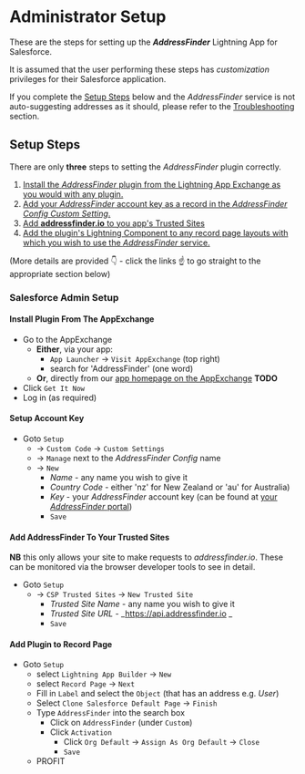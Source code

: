 # Administrator Setup

These are the steps for setting up the **_AddressFinder_** Lightning App for Salesforce.

It is assumed that the user performing these steps has _customization_ privileges for their Salesforce application.

If you complete the [Setup Steps](#setup-steps) below and the _AddressFinder_ service is not auto-suggesting addresses as it should, please refer to the [Troubleshooting](troubleshooting.md) section.

## Setup Steps
There are only **three** steps to setting the _AddressFinder_ plugin correctly.
1. [Install the _AddressFinder_ plugin from the Lightning App Exchange as you would with any plugin.](#install-plugin-from-the-lightning-app-exchange)
1. [Add your _AddressFinder_ account key as a record in the _AddressFinder Config Custom Setting_.](#setup-account-key)
1. [Add **addressfinder.io** to you app's Trusted Sites](#add-addressfinder-to-your-trusted-sites)
1. [Add the plugin's Lightning Component to any record page layouts with which you wish to use the _AddressFinder_ service.](#add-plugin-to-record-page)

(More details are provided :point_down: - click the links :point_up: to go straight to the appropriate section below)


### Salesforce Admin Setup

#### Install Plugin From The AppExchange
* Go to the AppExchange
    * **Either**, via your app:
        * `App Launcher` -> `Visit AppExchange` (top right)
        * search for 'AddressFinder' (one word)
    * **Or**, directly from our [app homepage on the AppExchange](https://appexchange.salesforce.com/) **TODO**
* Click `Get It Now` 
* Log in (as required)


#### Setup Account Key
* Goto `Setup`
    * -> `Custom Code` -> `Custom Settings` 
    * -> `Manage` next to the _AddressFinder Config_ name
    * -> `New`
        * _Name_ - any name you wish to give it
        * _Country Code_ - either 'nz' for New Zealand or 'au' for Australia)
        * _Key_ - your _AddressFinder_ account key (can be found at [your _AddressFinder_ portal](https://portal.addressfinder.io/portal))
        * `Save`
        
#### Add AddressFinder To Your Trusted Sites
**NB** this only allows your site to make requests to _addressfinder.io_. These can be monitored via the browser developer tools to see in detail.
* Goto `Setup`
    * -> `CSP Trusted Sites` -> `New Trusted Site`
        * _Trusted Site Name_ - any name you wish to give it
        * _Trusted Site URL_ - _https://api.addressfinder.io _
        * `Save`


#### Add Plugin to Record Page
* Goto `Setup`
    * select `Lightning App Builder` -> `New`
    * select `Record Page` -> `Next`
    * Fill in `Label` and select the `Object` (that has an address e.g. _User_)
    * Select `Clone Salesforce Default Page` -> `Finish`
    * Type `AddressFinder` into the search box
        * Click on `AddressFinder` (under `Custom`)
        * Click `Activation`
            * Click `Org Default` -> `Assign As Org Default` -> `Close`
            * `Save`
    * PROFIT
